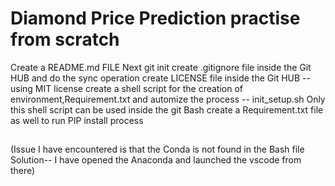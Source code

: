 # Diamond Price Prediction practise from scratch
Create a README.md  FILE
Next git init 
create .gitignore file inside the Git HUB and do the sync operation
create LICENSE file inside the Git HUB --using MIT license
create a shell script for the creation of environment,Requirement.txt and automize the process --  init_setup.sh
Only this shell script can be used inside the git Bash 
create a Requirement.txt file as well to run PIP install process

##
(Issue I have encountered is that the Conda is not found in the Bash file
Solution-- I have opened the Anaconda and launched the vscode from there) 
##